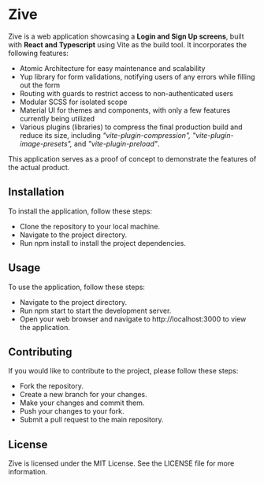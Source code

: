 # Zive

Zive is a web application showcasing a **Login and Sign Up screens**, built with **React and Typescript** using Vite as the build tool. It incorporates the following features:

- Atomic Architecture for easy maintenance and scalability
- Yup library for form validations, notifying users of any errors while filling out the form
- Routing with guards to restrict access to non-authenticated users
- Modular SCSS for isolated scope
- Material UI for themes and components, with only a few features currently being utilized
- Various plugins (libraries) to compress the final production build and reduce its size, including _"vite-plugin-compression", "vite-plugin-image-presets",_ and _"vite-plugin-preload"_.


This application serves as a proof of concept to demonstrate the features of the actual product.

## Installation
To install the application, follow these steps:

- Clone the repository to your local machine.
- Navigate to the project directory.
- Run npm install to install the project dependencies.

## Usage
To use the application, follow these steps:

- Navigate to the project directory.
- Run npm start to start the development server.
- Open your web browser and navigate to http://localhost:3000 to view the application.

## Contributing
If you would like to contribute to the project, please follow these steps:

- Fork the repository.
- Create a new branch for your changes.
- Make your changes and commit them.
- Push your changes to your fork.
- Submit a pull request to the main repository.

## License
Zive is licensed under the MIT License. See the LICENSE file for more information.
